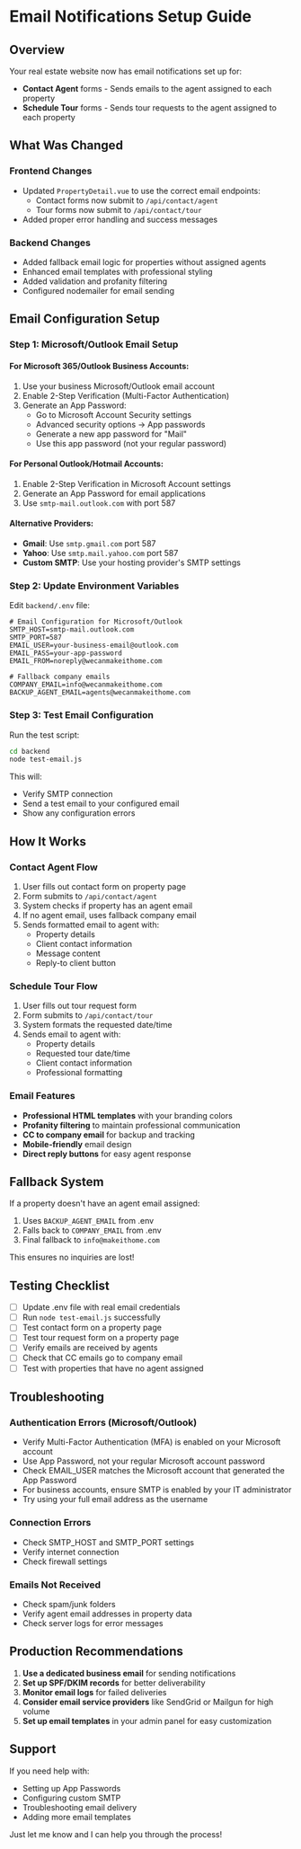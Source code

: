 # Email Notifications Setup Guide

## Overview
Your real estate website now has email notifications set up for:
- **Contact Agent** forms - Sends emails to the agent assigned to each property
- **Schedule Tour** forms - Sends tour requests to the agent assigned to each property

## What Was Changed

### Frontend Changes
- Updated `PropertyDetail.vue` to use the correct email endpoints:
  - Contact forms now submit to `/api/contact/agent`
  - Tour forms now submit to `/api/contact/tour`
- Added proper error handling and success messages

### Backend Changes
- Added fallback email logic for properties without assigned agents
- Enhanced email templates with professional styling
- Added validation and profanity filtering
- Configured nodemailer for email sending

## Email Configuration Setup

### Step 1: Microsoft/Outlook Email Setup

#### For Microsoft 365/Outlook Business Accounts:
1. Use your business Microsoft/Outlook email account
2. Enable 2-Step Verification (Multi-Factor Authentication)
3. Generate an App Password:
   - Go to Microsoft Account Security settings
   - Advanced security options → App passwords
   - Generate a new app password for "Mail"
   - Use this app password (not your regular password)

#### For Personal Outlook/Hotmail Accounts:
1. Enable 2-Step Verification in Microsoft Account settings
2. Generate an App Password for email applications
3. Use `smtp-mail.outlook.com` with port 587

#### Alternative Providers:
- **Gmail**: Use `smtp.gmail.com` port 587
- **Yahoo**: Use `smtp.mail.yahoo.com` port 587
- **Custom SMTP**: Use your hosting provider's SMTP settings

### Step 2: Update Environment Variables

Edit `backend/.env` file:

```env
# Email Configuration for Microsoft/Outlook
SMTP_HOST=smtp-mail.outlook.com
SMTP_PORT=587
EMAIL_USER=your-business-email@outlook.com
EMAIL_PASS=your-app-password
EMAIL_FROM=noreply@wecanmakeithome.com

# Fallback company emails
COMPANY_EMAIL=info@wecanmakeithome.com
BACKUP_AGENT_EMAIL=agents@wecanmakeithome.com
```

### Step 3: Test Email Configuration

Run the test script:
```bash
cd backend
node test-email.js
```

This will:
- Verify SMTP connection
- Send a test email to your configured email
- Show any configuration errors

## How It Works

### Contact Agent Flow
1. User fills out contact form on property page
2. Form submits to `/api/contact/agent`
3. System checks if property has an agent email
4. If no agent email, uses fallback company email
5. Sends formatted email to agent with:
   - Property details
   - Client contact information
   - Message content
   - Reply-to client button

### Schedule Tour Flow
1. User fills out tour request form
2. Form submits to `/api/contact/tour`
3. System formats the requested date/time
4. Sends email to agent with:
   - Property details
   - Requested tour date/time
   - Client contact information
   - Professional formatting

### Email Features
- **Professional HTML templates** with your branding colors
- **Profanity filtering** to maintain professional communication
- **CC to company email** for backup and tracking
- **Mobile-friendly** email design
- **Direct reply buttons** for easy agent response

## Fallback System

If a property doesn't have an agent email assigned:
1. Uses `BACKUP_AGENT_EMAIL` from .env
2. Falls back to `COMPANY_EMAIL` from .env
3. Final fallback to `info@makeithome.com`

This ensures no inquiries are lost!

## Testing Checklist

- [ ] Update .env file with real email credentials
- [ ] Run `node test-email.js` successfully
- [ ] Test contact form on a property page
- [ ] Test tour request form on a property page
- [ ] Verify emails are received by agents
- [ ] Check that CC emails go to company email
- [ ] Test with properties that have no agent assigned

## Troubleshooting

### Authentication Errors (Microsoft/Outlook)
- Verify Multi-Factor Authentication (MFA) is enabled on your Microsoft account
- Use App Password, not your regular Microsoft account password
- Check EMAIL_USER matches the Microsoft account that generated the App Password
- For business accounts, ensure SMTP is enabled by your IT administrator
- Try using your full email address as the username

### Connection Errors
- Check SMTP_HOST and SMTP_PORT settings
- Verify internet connection
- Check firewall settings

### Emails Not Received
- Check spam/junk folders
- Verify agent email addresses in property data
- Check server logs for error messages

## Production Recommendations

1. **Use a dedicated business email** for sending notifications
2. **Set up SPF/DKIM records** for better deliverability
3. **Monitor email logs** for failed deliveries
4. **Consider email service providers** like SendGrid or Mailgun for high volume
5. **Set up email templates** in your admin panel for easy customization

## Support

If you need help with:
- Setting up App Passwords
- Configuring custom SMTP
- Troubleshooting email delivery
- Adding more email templates

Just let me know and I can help you through the process!
